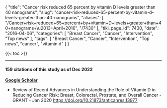 {
    "title": "Cancer risk reduced 65 percent by vitamin D levels greater than 40 nanograms",
    "slug": "cancer-risk-reduced-65-percent-by-vitamin-d-levels-greater-than-40-nanograms",
    "aliases": [
        "/Cancer+risk+reduced+65+percent+by+vitamin+D+levels+greater+than+40+nanograms+\u2013+April+2016",
        "/7430"
    ],
    "tiki_page_id": 7430,
    "date": "2016-04-06",
    "categories": [
        "Breast Cancer",
        "Cancer",
        "Intervention",
        "Top news"
    ],
    "tags": [
        "Breast Cancer",
        "Cancer",
        "Intervention",
        "Top news",
        "cancer",
        "vitamin d"
    ]
}


{{< toc >}} 

---

#### 159 citations of this study as of Dec 2022

 **[Google Scholar](https://scholar.google.com/scholar?cites=10766508281430724889&as_sdt=5,48&sciodt=0,48&hl=en)** 

* Review of Recent Advances in Understanding the Role of Vitamin D in Reducing Cancer Risk: Breast, Colorectal, Prostate, and Overall Cancer -  GRANT - Jan 2020 https://doi.org/10.21873/anticanres.13977